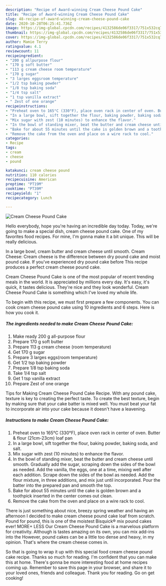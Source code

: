 ```yaml
---
description: "Recipe of Award-winning Cream Cheese Pound Cake"
title: "Recipe of Award-winning Cream Cheese Pound Cake"
slug: 48-recipe-of-award-winning-cream-cheese-pound-cake
date: 2020-10-28T06:25:41.736Z
image: https://img-global.cpcdn.com/recipes/4132586de06f3317/751x532cq70/cream-cheese-pound-cake-recipe-main-photo.jpg
thumbnail: https://img-global.cpcdn.com/recipes/4132586de06f3317/751x532cq70/cream-cheese-pound-cake-recipe-main-photo.jpg
cover: https://img-global.cpcdn.com/recipes/4132586de06f3317/751x532cq70/cream-cheese-pound-cake-recipe-main-photo.jpg
author: Mamie Terry
ratingvalue: 4.1
reviewcount: 11
recipeingredient:
- "200 g allpurpose flour"
- "170 g soft butter"
- "113 g cream cheese room temperature"
- "170 g sugar"
- "3 larges eggsroom temperature"
- "1/2 tsp baking powder"
- "1/8 tsp baking soda"
- "1/4 tsp salt"
- "1 tsp vanilla extract"
- " Zest of one orange"
recipeinstructions:
- "Preheat oven to 165°C (330°F), place oven rack in center of oven. Butter &amp; flour (21cm-23cm) loaf pan"
- "In a large bowl, sift together the flour, baking powder, baking soda, and salt."
- "Mix sugar with zest (10 minutes) to enhance the flavor."
- "In the bowl of standing mixer, beat the butter and cream cheese until smooth. Gradually add the sugar, scraping down the sides of the bowl as needed. Add the vanilla, the eggs, one at a time, mixing well after each addition. Scrape down the sides of the bowl as needed. Add the flour mixture, in three additions, and mix just until incorporated. Pour the batter into the prepared pan and smooth the top."
- "Bake for about 55 minutes until the cake is golden brown and a toothpick inserted in the center comes out clean."
- "Remove the cake from the oven and place on a wire rack to cool."
categories:
- Recipe
tags:
- cream
- cheese
- pound

katakunci: cream cheese pound 
nutrition: 110 calories
recipecuisine: American
preptime: "PT19M"
cooktime: "PT39M"
recipeyield: "1"
recipecategory: Lunch

---
```



![Cream Cheese Pound Cake](https://img-global.cpcdn.com/recipes/4132586de06f3317/751x532cq70/cream-cheese-pound-cake-recipe-main-photo.jpg)

Hello everybody, hope you're having an incredible day today. Today, we're going to make a special dish, cream cheese pound cake. One of my favorites food recipes. For mine, I'm gonna make it a bit unique. This will be really delicious.

In a large bowl, cream butter and cream cheese until smooth. Cream Cheese: Cream cheese is the difference between dry pound cake and moist pound cake. If you&#39;ve experienced dry pound cake before This recipe produces a perfect cream cheese pound cake.

Cream Cheese Pound Cake is one of the most popular of recent trending meals in the world. It is appreciated by millions every day. It's easy, it's quick, it tastes delicious. They're nice and they look wonderful. Cream Cheese Pound Cake is something which I've loved my whole life.


To begin with this recipe, we must first prepare a few components. You can cook cream cheese pound cake using 10 ingredients and 6 steps. Here is how you cook it.

<!--inarticleads1-->

##### The ingredients needed to make Cream Cheese Pound Cake:

1. Make ready 200 g all-purpose flour
1. Prepare 170 g soft butter
1. Prepare 113 g cream cheese (room temperature)
1. Get 170 g sugar
1. Prepare 3 larges eggs(room temperature)
1. Get 1/2 tsp baking powder
1. Prepare 1/8 tsp baking soda
1. Take 1/4 tsp salt
1. Get 1 tsp vanilla extract
1. Prepare  Zest of one orange


Tips for Making Cream Cheese Pound Cake Recipe. With any pound cake, texture is key to creating the perfect taste. To create the best texture, begin by making sure that your cake batter is mixed well. You must beat your fat to incorporate air into your cake because it doesn&#39;t have a leavening. 

<!--inarticleads2-->

##### Instructions to make Cream Cheese Pound Cake:

1. Preheat oven to 165°C (330°F), place oven rack in center of oven. Butter &amp; flour (21cm-23cm) loaf pan
1. In a large bowl, sift together the flour, baking powder, baking soda, and salt.
1. Mix sugar with zest (10 minutes) to enhance the flavor.
1. In the bowl of standing mixer, beat the butter and cream cheese until smooth. Gradually add the sugar, scraping down the sides of the bowl as needed. Add the vanilla, the eggs, one at a time, mixing well after each addition. Scrape down the sides of the bowl as needed. Add the flour mixture, in three additions, and mix just until incorporated. Pour the batter into the prepared pan and smooth the top.
1. Bake for about 55 minutes until the cake is golden brown and a toothpick inserted in the center comes out clean.
1. Remove the cake from the oven and place on a wire rack to cool.


There is just something about nice, breezy spring weather and having an afternoon I decided to make cream cheese pound cake loaf from scratch. Pound for pound, this is one of the moistest Bisquick® mix pound cakes ever! MORE+ LESS Our Cream Cheese Pound Cake is a marvelous platform for creativity. Although is tastes amazing on its own, you can mix add-ins into the However, pound cakes can be a little too dense and heavy, in my opinion. That&#39;s where the cream cheese comes in. 

So that is going to wrap it up with this special food cream cheese pound cake recipe. Thanks so much for reading. I'm confident that you can make this at home. There's gonna be more interesting food at home recipes coming up. Remember to save this page in your browser, and share it to your loved ones, friends and colleague. Thank you for reading. Go on get cooking!
